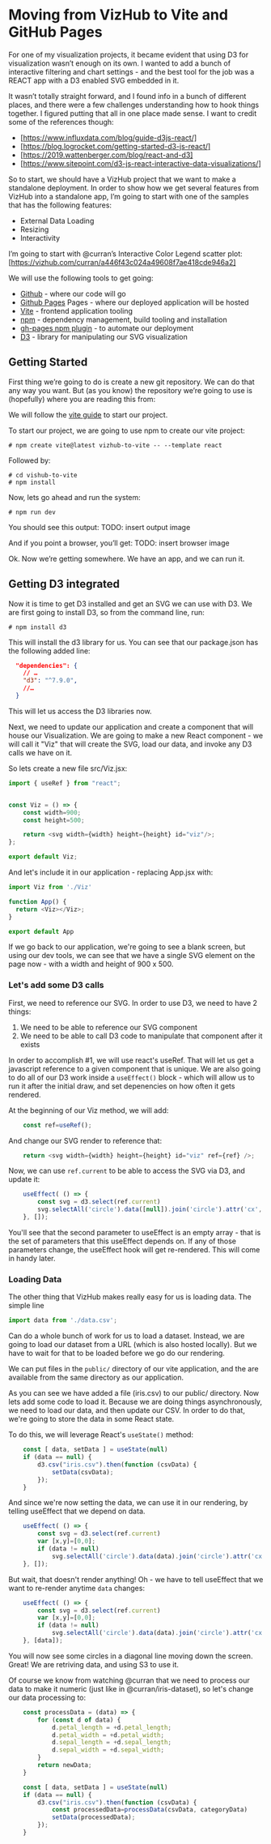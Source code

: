 
# Moving from VizHub to Vite and GitHub Pages 

For one of my visualization projects, it became evident that using D3 for visualization wasn’t enough on its own.  I wanted to add a bunch of interactive filtering and chart settings - and the best tool for the job was a REACT app with a D3 enabled SVG embedded in it.

It wasn’t totally straight forward, and I found info in a bunch of different places, and there were a few challenges understanding how to hook things together.  I figured putting that all in one place made sense.  I want to credit some of the references though:

* [https://www.influxdata.com/blog/guide-d3js-react/]
* [https://blog.logrocket.com/getting-started-d3-js-react/]
* [https://2019.wattenberger.com/blog/react-and-d3]
* [https://www.sitepoint.com/d3-js-react-interactive-data-visualizations/]

So to start, we should have a VizHub project that we want to make a standalone deployment.  In order to show how we get several features from VizHub into a standalone app, I’m going to start with one of the samples that has the following features:

* External Data Loading
* Resizing
* Interactivity

I’m going to start with @curran’s Interactive Color Legend scatter plot:
[https://vizhub.com/curran/a446f43c024a49608f7ae418cde946a2]

We will use the following tools to get going:

* [Github](https://github.com) - where our code will go
* [Github Pages](https://pages.github.com) Pages - where our deployed application will be hosted
* [Vite](https://vite.dev) - frontend application tooling
* [npm](https://www.npmjs.com/) - dependency management, build tooling and installation
* [gh-pages npm plugin](https://www.npmjs.com/package/gh-pages) - to automate our deployment
* [D3](https://d3js.org/) - library for manipulating our SVG visualization

## Getting Started

First thing we’re going to do is create a new git repository.  We can do that any way you want.  But (as you know) the repository we’re going to use is (hopefully) where you are reading this from:

We will follow the [vite guide](https://vite.dev/guide/) to start our project.

To start our project, we are going to use npm to create our vite project:

```console
# npm create vite@latest vizhub-to-vite -- --template react
```

Followed by:

```console
# cd vishub-to-vite
# npm install
```

Now, lets go ahead and run the system:

```console
# npm run dev
```

You should see this output:
TODO: insert output image

And if you point a browser, you’ll get:
TODO: insert browser image

Ok.  Now we’re getting somewhere.  We have an app, and we can run it.

## Getting D3 integrated

Now it is time to get D3 installed and get an SVG we can use with D3.  We are first going to install D3, so from the command line, run:

```console
# npm install d3
```

This will install the d3 library for us.  You can see that our package.json has the following added line:

```json
  "dependencies": {
    // …
    "d3": "^7.9.0",
    //…
  }
```

This will let us access the D3 libraries now.

Next, we need to update our application and create a component that will house our Visualization.  We are going to make a new React component - we will call it "Viz" that will create the SVG, load our data, and invoke any D3 calls we have on it.

So lets create a new file src/Viz.jsx:

```javascript
import { useRef } from "react";


const Viz = () => {
    const width=900;
    const height=500;

    return <svg width={width} height={height} id="viz"/>;
};

export default Viz;
```

And let's include it in our application - replacing App.jsx with:

```javascript
import Viz from './Viz'

function App() {
  return <Viz></Viz>;
}

export default App
```

If we go back to our application, we're going to see a blank screen, but using our dev tools, we can see that we have a single SVG element on the page now - with a width and height of 900 x 500.

### Let's add some D3 calls

First, we need to reference our SVG.  In order to use D3, we need to have 2 things:

1) We need to be able to reference our SVG component
2) We need to be able to call D3 code to manipulate that component after it exists

In order to accomplish #1, we will use react's useRef.  That will let us get a javascript reference to a given component that is unique.  We are also going to do all of our D3 work inside a ```useEffect()``` block - which will allow us to run it after the initial draw, and set depenencies on how often it gets rendered.

At the beginning of our Viz method, we will add:

```javascript
    const ref=useRef();
```

And change our SVG render to reference that:

```javascript
    return <svg width={width} height={height} id="viz" ref={ref} />;
```

Now, we can use `ref.current` to be able to access the SVG via D3, and update it:

```javascript
    useEffect( () => {
        const svg = d3.select(ref.current)
        svg.selectAll('circle').data([null]).join('circle').attr('cx', 450).attr('cy', 250).attr('r', 50).attr('fill','red')
    }, []);
```

You'll see that the second parameter to useEffect is an empty array - that is the set of parameters that this useEffect depends on.  If any of those parameters change, the useEffect hook will get re-rendered.  This will come in handy later.

### Loading Data

The other thing that VizHub makes really easy for us is loading data.  The simple line

```javascript
import data from './data.csv';
```

Can do a whole bunch of work for us to load a dataset.  Instead, we are going to load our dataset from a URL (which is also hosted locally).  But we have to wait for that to be loaded before we go do our rendering.

We can put files in the ```public/``` directory of our vite application, and the are available from the same directory as our application.

As you can see we have added a file (iris.csv) to our public/ directory.  Now lets add some code to load it.  Because we are doing things asynchronously, we need to load our data, and then update our CSV.  In order to do that, we're going to store the data in some React state.

To do this, we will leverage React's ```useState()``` method:

```javascript
    const [ data, setData ] = useState(null)
    if (data == null) {
        d3.csv("iris.csv").then(function (csvData) {
            setData(csvData);
        });
    }
```

And since we're now setting the data, we can use it in our rendering, by telling useEffect that we depend on data.

```javascript
    useEffect( () => {
        const svg = d3.select(ref.current)
        var [x,y]=[0,0];
        if (data != null)
            svg.selectAll('circle').data(data).join('circle').attr('cx', () => x+=25).attr('cy', () => y+=25).attr('r', 25).attr('fill','red')
    }, []);
```

But wait, that doesn't render anything!  Oh - we have to tell useEffect that we want to re-render anytime ```data``` changes:

```javascript
    useEffect( () => {
        const svg = d3.select(ref.current)
        var [x,y]=[0,0];
        if (data != null)
            svg.selectAll('circle').data(data).join('circle').attr('cx', () => x+=25).attr('cy', () => y+=25).attr('r', 25).attr('fill','red')
    }, [data]);
```

You will now see some circles in a diagonal line moving down the screen.  Great!  We are retriving data, and using S3 to use it.

Of course we know from watching @curran that we need to process our data to make it numeric (just like in @curran/iris-dataset), so let's change our data processing to:

```javascript
    const processData = (data) => {
        for (const d of data) {
            d.petal_length = +d.petal_length;
            d.petal_width = +d.petal_width;
            d.sepal_length = +d.sepal_length;
            d.sepal_width = +d.sepal_width;
        }
        return newData;
    }

    const [ data, setData ] = useState(null)
    if (data == null) {
        d3.csv("iris.csv").then(function (csvData) {
            const processedData=processData(csvData, categoryData)
            setData(processedData);
        });
    }
```
